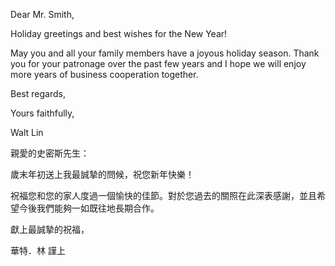 Dear Mr. Smith,

Holiday greetings and best wishes for the New Year!

May you and all your family members have a joyous holiday season. Thank
you for your patronage over the past few years and I hope we will enjoy
more years of business cooperation together.

Best regards,

Yours faithfully,

Walt Lin

親愛的史密斯先生：

歲末年初送上我最誠摯的問候，祝您新年快樂！

祝福您和您的家人度過一個愉快的佳節。對於您過去的關照在此深表感謝，並且希望今後我們能夠一如既往地長期合作。

獻上最誠摯的祝福，

華特．林 謹上
